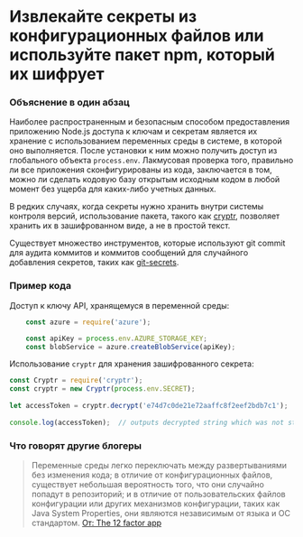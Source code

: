 # Извлекайте секреты из конфигурационных файлов или используйте пакет npm, который их шифрует

### Объяснение в один абзац

Наиболее распространенным и безопасным способом предоставления приложению Node.js доступа к ключам и секретам является их хранение с использованием переменных среды в системе, в которой оно выполняется. После установки к ним можно получить доступ из глобального объекта `process.env`.
Лакмусовая проверка того, правильно ли все приложения сконфигурированы из кода, заключается в том, можно ли сделать кодовую базу открытым исходным кодом в любой момент без ущерба для каких-либо учетных данных.

В редких случаях, когда секреты нужно хранить внутри системы контроля версий, использование пакета, такого как [cryptr](https://www.npmjs.com/package/cryptr), позволяет хранить их в зашифрованном виде, а не в простой текст.

Существует множество инструментов, которые используют git commit для аудита коммитов и коммитов сообщений для случайного добавления секретов, таких как [git-secrets](https://github.com/awslabs/git-secrets).

### Пример кода

Доступ к ключу API, хранящемуся в переменной среды:

```javascript
    const azure = require('azure');

    const apiKey = process.env.AZURE_STORAGE_KEY;
    const blobService = azure.createBlobService(apiKey);
```

Использование `cryptr` для хранения зашифрованного секрета:

```javascript
const Cryptr = require('cryptr');
const cryptr = new Cryptr(process.env.SECRET);
 
let accessToken = cryptr.decrypt('e74d7c0de21e72aaffc8f2eef2bdb7c1');
 
console.log(accessToken);  // outputs decrypted string which was not stored in source control
```

### Что говорят другие блогеры

> Переменные среды легко переключать между развертываниями без изменения кода; в отличие от конфигурационных файлов, существует небольшая вероятность того, что они случайно попадут в репозиторий; и в отличие от пользовательских файлов конфигурации или других механизмов конфигурации, таких как Java System Properties, они являются независимым от языка и ОС стандартом. [От:  The 12 factor app](https://12factor.net/config)
